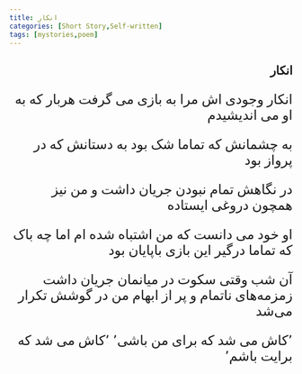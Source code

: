```yaml
---
title: انکار
categories: [Short Story,Self-written]
tags: [mystories,poem]
---
```


<style type="text/css"> 
@font-face { font-family: 'Roya'; src: url('../../roya.ttf'); } 
p { font-family: Roya; direction: rtl; font-size:24px; } 
ul {direction:rtl;font-family: Roya;}
h2 {direction:rtl;font-family: Roya;}
</style> 

## انکار

انکار وجودی اش مرا به بازی می گرفت
هربار که به او می اندیشیدم

به چشمانش که تماما شک بود
به دستانش که در پرواز بود

در نگاهش تمام نبودن جریان داشت
و من نیز همچون دروغی ایستاده

او خود می دانست که من اشتباه شده ام
اما چه باک که تماما درگیر این بازی باپایان بود

آن شب وقتی سکوت در میانمان جریان داشت
زمزمه‌های ناتمام و پر از ابهام من در گوشش تکرار می‌شد

٬کاش می شد که برای من باشی٬
٬کاش می شد که برایت باشم٬


